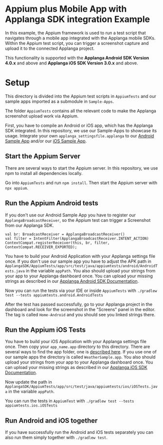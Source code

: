 # Appium plus Mobile App with Applanga SDK integration Example

In this example, the Appium framework is used to run a test script that navigates through a mobile app integrated with the Applanga mobile SDKs. Within the Appium test script, you can trigger a screenshot capture and upload it to the connected Applanga project. 

This functionality is supported with the **Applanga Android SDK Version 4.0.x** and above and **Applanga iOS SDK Version 3.0.x** and above.

# Setup
This directory is divided into the Appium test scripts in `AppiumTests` and our sample apps imported as a submodule in `Sample-Apps`.

The folder `AppiumTests` contains all the relevant code to make the Applanga screenshot upload work via Appium.

First, you have to compile an Android or iOS app, which has the Applanga SDK integrated. In this repository, we use our Sample-Apps to showcase its usage.
Integrate your own `applanga_settingsfile.applanga` to our [Android Sample App](https://github.com/applanga/Sample-Apps/tree/main/Android) and/or our [iOS Sample App](https://github.com/applanga/Sample-Apps/tree/main/iOS/UIKit-Cocoapods).

## Start the Appium Server
There are several ways to start the Appium server.
In this repository, we use npm to install all dependencies locally.

Go into `AppiumTests` and run `npm install`.
Then start the Appium server with `npx appium`.

## Run the Appium Android tests

If you don't use our Android Sample App you have to register our `ApplangaBroadcastReceiver`, so the Appium test can trigger a Screenshot from our Applanga SDK.

```
val br: BroadcastReceiver = ApplangaBroadcastReceiver()
val filter = IntentFilter(ApplangaBroadcastReceiver.INTENT_ACTION)
ContextCompat.registerReceiver(this, br, filter, ContextCompat.RECEIVER_EXPORTED);
```


You have to build your Android Application with your Applanga settings file once.
If you don't use our sample app you have to adjust the APK path in `ApplangaSDK/AppiumTests/app/src/test/java/appiumtests/android/AndroidTests.java` in the variable `appPath`.
You also should upload your strings from your app to your Applanga dashboard once.
You can upload your missing strings as described in our [Applanga Android SDK Documentation](https://www.applanga.com/docs/integration-documentation/android#configuration).

Now you can run the tests via your IDE or inside `AppiumTests` with `./gradlew test --tests appiumtests.android.AndroidTests`

After the test has passed successfully, go to your Applanga project in the dashboard and look for the screenshot in the "Screens" panel in the editor.
The tag is called `Home-Android` and you should see you linked strings there.

## Run the Appium iOS Tests

You have to build your iOS Application with your Applanga settings file once. 
Then copy your `app_name.app` directory to this directory.
There are several ways to find the app folder, one is [described here](https://stackoverflow.com/a/26201618).
If you use one of our sample apps the directory is called `WeatherSample.app`.
You also should upload your strings from your app to your Applanga dashboard once.
You can upload your missing strings as described in our [Applanga iOS SDK Documentation](https://www.applanga.com/docs/integration-documentation/ios#usage).


Now update the path in `ApplangaSDK/AppiumTests/app/src/test/java/appiumtests/ios/iOSTests.java` in the variable `appPath`. 

You can run the tests in `AppiumTest` with `./gradlew test --tests appiumtests.ios.iOSTests`

## Run Android and iOS together
If you have successfully run the Android and iOS tests separately you can also run them simply together with `./gradlew test`.
